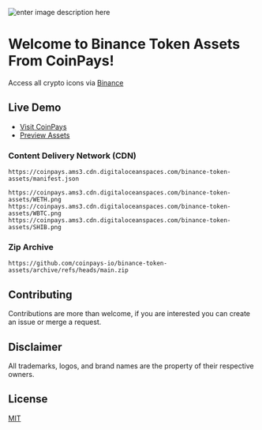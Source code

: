 ![enter image description here](https://coinpays.ams3.cdn.digitaloceanspaces.com/binance-token-assets/binance-token-assets.png)


# Welcome to Binance Token Assets From CoinPays!

Access all crypto icons via [Binance](https://www.binance.com/en)


## Live Demo
 - [Visit CoinPays](https://coinpays.io/)
 - [Preview Assets](https://github.com/coinpays-io/binance-token-assets/blob/main/PREVIEW.md)

### Content Delivery Network (CDN)

```
https://coinpays.ams3.cdn.digitaloceanspaces.com/binance-token-assets/manifest.json
```

```
https://coinpays.ams3.cdn.digitaloceanspaces.com/binance-token-assets/WETH.png
https://coinpays.ams3.cdn.digitaloceanspaces.com/binance-token-assets/WBTC.png
https://coinpays.ams3.cdn.digitaloceanspaces.com/binance-token-assets/SHIB.png
```

 ### Zip Archive
```shell
https://github.com/coinpays-io/binance-token-assets/archive/refs/heads/main.zip
```

## Contributing

Contributions are more than welcome, if you are interested you can create an issue or merge a request.

## Disclaimer

All trademarks, logos, and brand names are the property of their respective owners.

## License

[MIT](https://github.com/coinpays-io/binance-token-assets/blob/main/LICENSE)